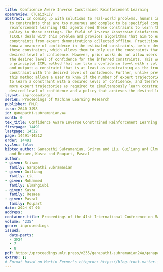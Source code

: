 ```yaml
---
title: Confidence Aware Inverse Constrained Reinforcement Learning
openreview: 6TCeizkLJV
abstract: In coming up with solutions to real-world problems, humans implicitly adhere
  to constraints that are too numerous and complex to be specified completely. However,
  reinforcement learning (RL) agents need these constraints to learn the correct optimal
  policy in these settings. The field of Inverse Constraint Reinforcement Learning
  (ICRL) deals with this problem and provides algorithms that aim to estimate the
  constraints from expert demonstrations collected offline. Practitioners prefer to
  know a measure of confidence in the estimated constraints, before deciding to use
  these constraints, which allows them to only use the constraints that satisfy a
  desired level of confidence. However, prior works do not allow users to provide
  the desired level of confidence for the inferred constraints. This work provides
  a principled ICRL method that can take a confidence level with a set of expert demonstrations
  and outputs a constraint that is at least as constraining as the true underlying
  constraint with the desired level of confidence. Further, unlike previous methods,
  this method allows a user to know if the number of expert trajectories is insufficient
  to learn a constraint with a desired level of confidence, and therefore collect
  more expert trajectories as required to simultaneously learn constraints with the
  desired level of confidence and a policy that achieves the desired level of performance.
layout: inproceedings
series: Proceedings of Machine Learning Research
publisher: PMLR
issn: 2640-3498
id: ganapathi-subramanian24a
month: 0
tex_title: Confidence Aware Inverse Constrained Reinforcement Learning
firstpage: 14491
lastpage: 14512
page: 14491-14512
order: 14491
cycles: false
bibtex_author: Ganapathi Subramanian, Sriram and Liu, Guiliang and Elmahgiubi, Mohammed
  and Rezaee, Kasra and Poupart, Pascal
author:
- given: Sriram
  family: Ganapathi Subramanian
- given: Guiliang
  family: Liu
- given: Mohammed
  family: Elmahgiubi
- given: Kasra
  family: Rezaee
- given: Pascal
  family: Poupart
date: 2024-07-08
address:
container-title: Proceedings of the 41st International Conference on Machine Learning
volume: '235'
genre: inproceedings
issued:
  date-parts:
  - 2024
  - 7
  - 8
pdf: https://proceedings.mlr.press/v235/ganapathi-subramanian24a/ganapathi-subramanian24a.pdf
extras: []
# Format based on Martin Fenner's citeproc: https://blog.front-matter.io/posts/citeproc-yaml-for-bibliographies/
---
```

